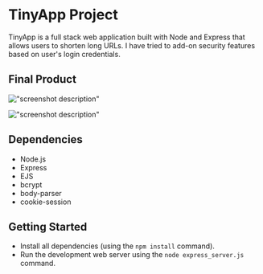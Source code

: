 # TinyApp Project

TinyApp is a full stack web application built with Node and Express that allows users to shorten long URLs. I have tried to add-on security features based on user's login credentials.

## Final Product

!["screenshot description"](#)

!["screenshot description"](#)

## Dependencies

- Node.js
- Express
- EJS
- bcrypt
- body-parser
- cookie-session

## Getting Started

- Install all dependencies (using the `npm install` command).
- Run the development web server using the `node express_server.js` command.